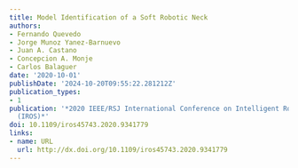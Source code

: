 ```yaml
---
title: Model Identification of a Soft Robotic Neck
authors:
- Fernando Quevedo
- Jorge Munoz Yanez-Barnuevo
- Juan A. Castano
- Concepcion A. Monje
- Carlos Balaguer
date: '2020-10-01'
publishDate: '2024-10-20T09:55:22.281212Z'
publication_types:
- 1
publication: '*2020 IEEE/RSJ International Conference on Intelligent Robots and Systems
  (IROS)*'
doi: 10.1109/iros45743.2020.9341779
links:
- name: URL
  url: http://dx.doi.org/10.1109/iros45743.2020.9341779
---
```

